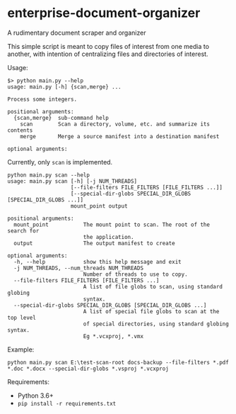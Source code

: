 # enterprise-document-organizer
A rudimentary document scraper and organizer

This simple script is meant to copy files of interest from one media to another, with intention of centralizing files and directories of interest.

Usage:

```
$> python main.py --help
usage: main.py [-h] {scan,merge} ...

Process some integers.

positional arguments:
  {scan,merge}  sub-command help
    scan        Scan a directory, volume, etc. and summarize its contents
    merge       Merge a source manifest into a destination manifest

optional arguments:
```

Currently, only `scan` is implemented.

```
python main.py scan --help
usage: main.py scan [-h] [-j NUM_THREADS]
                    [--file-filters FILE_FILTERS [FILE_FILTERS ...]]
                    [--special-dir-globs SPECIAL_DIR_GLOBS [SPECIAL_DIR_GLOBS ...]]
                    mount_point output

positional arguments:
  mount_point           The mount point to scan. The root of the search for
                        the application.
  output                The output manifest to create

optional arguments:
  -h, --help            show this help message and exit
  -j NUM_THREADS, --num_threads NUM_THREADS
                        Number of threads to use to copy.
  --file-filters FILE_FILTERS [FILE_FILTERS ...]
                        A list of file globs to scan, using standard globing
                        syntax.
  --special-dir-globs SPECIAL_DIR_GLOBS [SPECIAL_DIR_GLOBS ...]
                        A list of special file globs to scan at the top level
                        of special directories, using standard globing syntax.
                        Eg *.vcxproj, *.vmx
```

Example:

```
python main.py scan E:\test-scan-root docs-backup --file-filters *.pdf *.doc *.docx --special-dir-globs *.vsproj *.vcxproj
```



Requirements:
* Python 3.6+
* `pip install -r requirements.txt`

